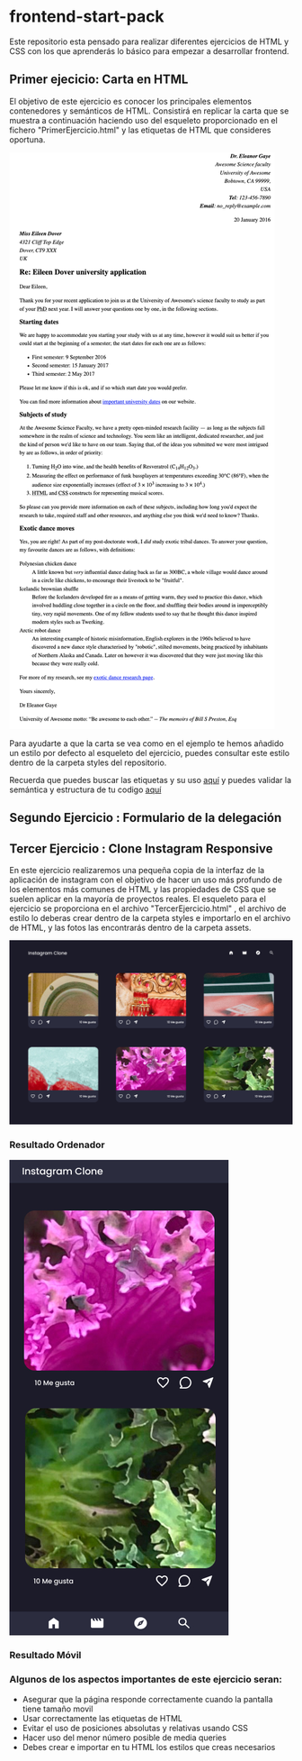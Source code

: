 # frontend-start-pack

Este repositorio esta pensado para realizar diferentes ejercicios de HTML y CSS con los que aprenderás lo básico para empezar a desarrollar frontend.



## Primer ejecicio: Carta en HTML 
El objetivo de este ejercicio es conocer los principales elementos contenedores y semánticos de HTML. Consistirá en replicar la carta que se muestra a continuación haciendo uso del esqueleto proporcionado en el fichero "PrimerEjercicio.html" y las etiquetas de HTML que consideres oportuna.

![Resultado a obtener](./assets/letter-update.png)

Para ayudarte a que la carta se vea como en el ejemplo te hemos añadido un estilo por defecto al esqueleto del ejercicio, puedes consultar este estilo dentro de la carpeta styles del repositorio.

Recuerda que puedes buscar las etiquetas y su uso [aquí](https://developer.mozilla.org/en-US/docs/Web/HTML/Element) y puedes validar la semántica y estructura de tu codigo [aquí](https://validator.w3.org/)

## Segundo Ejercicio : Formulario de la delegación

## Tercer Ejercicio : Clone Instagram Responsive 
En este ejercicio realizaremos una pequeña copia de la interfaz de la aplicación de instagram con el objetivo de hacer un uso más profundo de los elementos más comunes de HTML y las propiedades de CSS que se suelen aplicar en la mayoría de proyectos reales. El esqueleto para el ejercicio se proporciona en el archivo "TercerEjercicio.html" , el archivo de estilo lo deberas crear dentro de la carpeta styles e importarlo en el archivo de HTML, y las fotos las encontrarás dentro de la carpeta assets.

![Resultado Desktop](./assets/InstagramClone.jpg)
### Resultado Ordenador
![Resultado Phone](./assets/InstagramClonePhone.jpg)
### Resultado Móvil
### Algunos de los aspectos importantes de este ejercicio seran:
- Asegurar que la página responde correctamente cuando la pantalla tiene tamaño movil
- Usar correctamente las etiquetas de HTML
- Evitar el uso de posiciones absolutas y relativas usando CSS
- Hacer uso del menor número posible de media queries 
- Debes crear e importar en tu HTML los estilos que creas necesarios